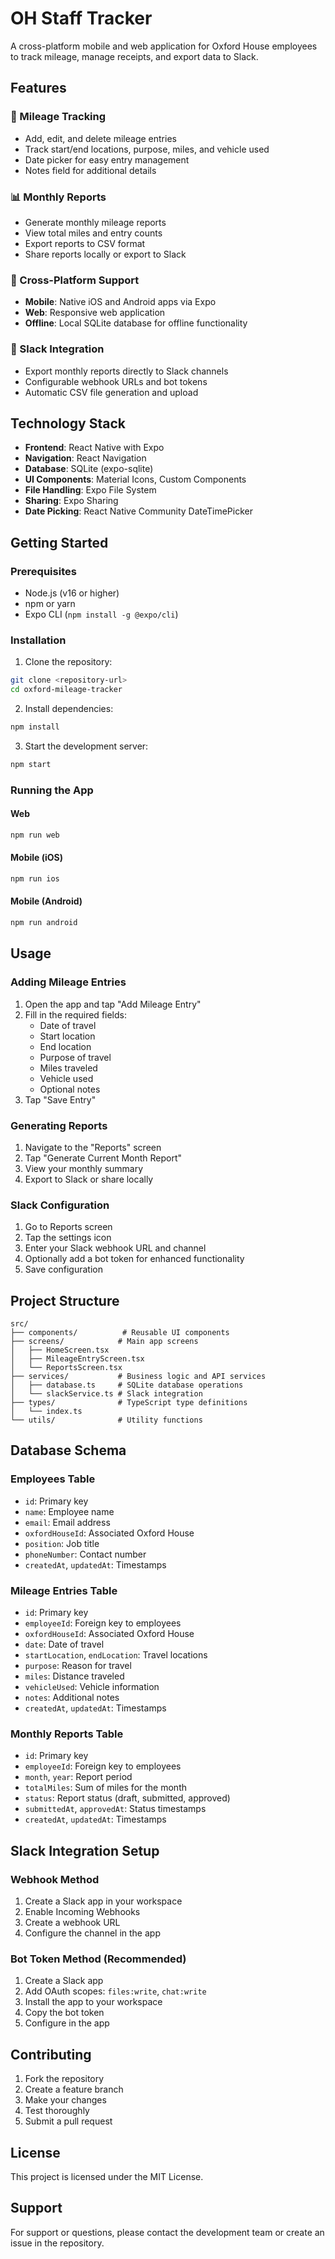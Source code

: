# OH Staff Tracker

A cross-platform mobile and web application for Oxford House employees to track mileage, manage receipts, and export data to Slack.

## Features

### 🚗 Mileage Tracking
- Add, edit, and delete mileage entries
- Track start/end locations, purpose, miles, and vehicle used
- Date picker for easy entry management
- Notes field for additional details

### 📊 Monthly Reports
- Generate monthly mileage reports
- View total miles and entry counts
- Export reports to CSV format
- Share reports locally or export to Slack

### 📱 Cross-Platform Support
- **Mobile**: Native iOS and Android apps via Expo
- **Web**: Responsive web application
- **Offline**: Local SQLite database for offline functionality

### 🔗 Slack Integration
- Export monthly reports directly to Slack channels
- Configurable webhook URLs and bot tokens
- Automatic CSV file generation and upload

## Technology Stack

- **Frontend**: React Native with Expo
- **Navigation**: React Navigation
- **Database**: SQLite (expo-sqlite)
- **UI Components**: Material Icons, Custom Components
- **File Handling**: Expo File System
- **Sharing**: Expo Sharing
- **Date Picking**: React Native Community DateTimePicker

## Getting Started

### Prerequisites
- Node.js (v16 or higher)
- npm or yarn
- Expo CLI (`npm install -g @expo/cli`)

### Installation

1. Clone the repository:
```bash
git clone <repository-url>
cd oxford-mileage-tracker
```

2. Install dependencies:
```bash
npm install
```

3. Start the development server:
```bash
npm start
```

### Running the App

#### Web
```bash
npm run web
```

#### Mobile (iOS)
```bash
npm run ios
```

#### Mobile (Android)
```bash
npm run android
```

## Usage

### Adding Mileage Entries
1. Open the app and tap "Add Mileage Entry"
2. Fill in the required fields:
   - Date of travel
   - Start location
   - End location
   - Purpose of travel
   - Miles traveled
   - Vehicle used
   - Optional notes
3. Tap "Save Entry"

### Generating Reports
1. Navigate to the "Reports" screen
2. Tap "Generate Current Month Report"
3. View your monthly summary
4. Export to Slack or share locally

### Slack Configuration
1. Go to Reports screen
2. Tap the settings icon
3. Enter your Slack webhook URL and channel
4. Optionally add a bot token for enhanced functionality
5. Save configuration

## Project Structure

```
src/
├── components/          # Reusable UI components
├── screens/            # Main app screens
│   ├── HomeScreen.tsx
│   ├── MileageEntryScreen.tsx
│   └── ReportsScreen.tsx
├── services/           # Business logic and API services
│   ├── database.ts     # SQLite database operations
│   └── slackService.ts # Slack integration
├── types/              # TypeScript type definitions
│   └── index.ts
└── utils/              # Utility functions
```

## Database Schema

### Employees Table
- `id`: Primary key
- `name`: Employee name
- `email`: Email address
- `oxfordHouseId`: Associated Oxford House
- `position`: Job title
- `phoneNumber`: Contact number
- `createdAt`, `updatedAt`: Timestamps

### Mileage Entries Table
- `id`: Primary key
- `employeeId`: Foreign key to employees
- `oxfordHouseId`: Associated Oxford House
- `date`: Date of travel
- `startLocation`, `endLocation`: Travel locations
- `purpose`: Reason for travel
- `miles`: Distance traveled
- `vehicleUsed`: Vehicle information
- `notes`: Additional notes
- `createdAt`, `updatedAt`: Timestamps

### Monthly Reports Table
- `id`: Primary key
- `employeeId`: Foreign key to employees
- `month`, `year`: Report period
- `totalMiles`: Sum of miles for the month
- `status`: Report status (draft, submitted, approved)
- `submittedAt`, `approvedAt`: Status timestamps
- `createdAt`, `updatedAt`: Timestamps

## Slack Integration Setup

### Webhook Method
1. Create a Slack app in your workspace
2. Enable Incoming Webhooks
3. Create a webhook URL
4. Configure the channel in the app

### Bot Token Method (Recommended)
1. Create a Slack app
2. Add OAuth scopes: `files:write`, `chat:write`
3. Install the app to your workspace
4. Copy the bot token
5. Configure in the app

## Contributing

1. Fork the repository
2. Create a feature branch
3. Make your changes
4. Test thoroughly
5. Submit a pull request

## License

This project is licensed under the MIT License.

## Support

For support or questions, please contact the development team or create an issue in the repository.
